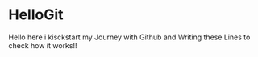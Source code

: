 # HelloGit
Hello
  here i kisckstart my Journey with Github and Writing these Lines to check how it works!!
